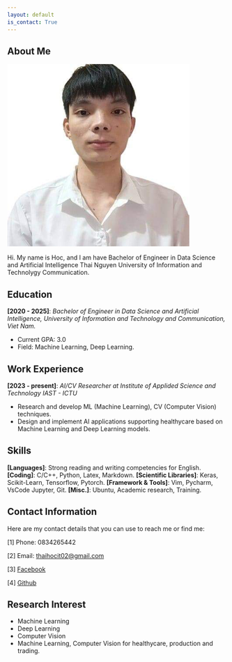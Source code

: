 ```yaml
---
layout: default
is_contact: True
---
```


## About Me

<img class="profile-picture" src="avatar.jpg">

Hi. My name is Hoc, and I am have Bachelor of Engineer in Data Science and Artificial Intelligence Thai Nguyen University of Information and Technolygy Communication.

## Education

**[2020 - 2025]**: *Bachelor of Engineer in Data Science and Artificial Intelligence, University of Information and Technology and Communication, Viet Nam.*
* Current GPA: 3.0
* Field: Machine Learning, Deep Learning.

## Work Experience

**[2023 - present]**: *AI/CV Researcher at Institute of Applided Science and Technology IAST - ICTU*

* Research and develop ML (Machine Learning), CV (Computer Vision) techniques.
* Design and implement AI applications supporting healthycare based on Machine Learning and Deep Learning models.

## Skills

**[Languages]**: Strong reading and writing competencies for English.
**[Coding]**: C/C++, Python, Latex, Markdown.
**[Scientific Libraries]**: Keras, Scikit-Learn, Tensorflow, Pytorch.
**[Framework & Tools]**: Vim, Pycharm, VsCode Jupyter, Git.
**[Misc.]**: Ubuntu, Academic research, Training.

## Contact Information
Here are my contact details that you can use to reach me or find me:

[1] Phone: 0834265442

[2] Email: thaihocit02@gmail.com

[3] [Facebook](https://www.facebook.com/NguyenThaiHoc.IT)

[4] [Github](https://github.com/nguyenthaihoc02)

## Research Interest
* Machine Learning
* Deep Learning
* Computer Vision
* Machine Learning, Computer Vision for healthycare, production and trading.








